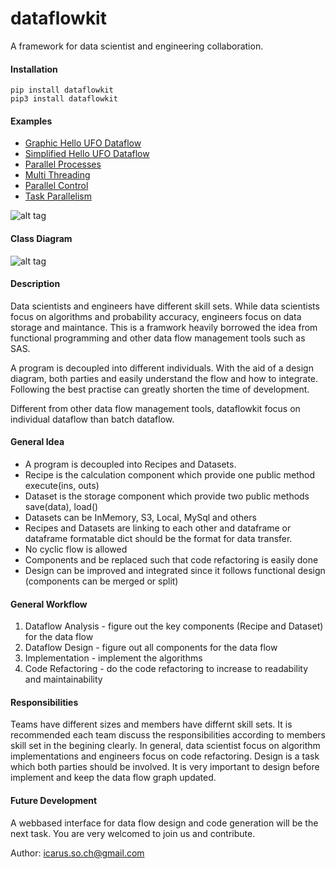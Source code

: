 # dataflowkit

A framework for data scientist and engineering collaboration. 


#### Installation
    pip install dataflowkit
    pip3 install dataflowkit


#### Examples
- [Graphic Hello UFO Dataflow](https://github.com/IcarusSO/dataflowkit/blob/master/examples/Graphic%20Hello%20UFO%20Dataflow.ipynb)
- [Simplified Hello UFO Dataflow](https://github.com/IcarusSO/dataflowkit/blob/master/examples/Simplified%20Hello%20UFO%20Dataflow.ipynb)
- [Parallel Processes](https://github.com/IcarusSO/dataflowkit/blob/master/examples/Parallel%20Processes.ipynb)
- [Multi Threading](https://github.com/IcarusSO/dataflowkit/blob/master/examples/Multi%20Threading.ipynb)
- [Parallel Control](https://github.com/IcarusSO/dataflowkit/blob/master/examples/Parallel%20Control.ipynb)
- [Task Parallelism](https://github.com/IcarusSO/dataflowkit/blob/master/examples/Task%20Parallelism%20DataFlow.ipynb)

![alt tag](https://docs.google.com/drawings/d/1GmUuHiuw8--FWhrAFjw-kz5D4Y15epY1Y6-diBH-AO8/pub?w=2404&h=1165)


#### Class Diagram
![alt tag](https://raw.githubusercontent.com/IcarusSO/dataflowkit/master/img/class-diagram.png)


#### Description
Data scientists and engineers have different skill sets. While data scientists focus on algorithms and probability accuracy,
engineers focus on data storage and maintance.
This is a framwork heavily borrowed the idea from functional programming and other data flow management tools such as SAS.


A program is decoupled into different individuals. With the aid of a design diagram, both parties and easily understand the flow 
and how to integrate. Following the best practise can greatly shorten the time of development.


Different from other data flow management tools, dataflowkit focus on individual dataflow than batch dataflow.


#### General Idea
- A program is decoupled into Recipes and Datasets. 
- Recipe is the calculation component which provide one public method execute(ins, outs)
- Dataset is the storage component which provide two public methods save(data), load()
- Datasets can be InMemory, S3, Local, MySql and others
- Recipes and Datasets are linking to each other and dataframe or dataframe formatable dict should be the format for data transfer.
- No cyclic flow is allowed
- Components and be replaced such that code refactoring is easily done
- Design can be improved and integrated since it follows functional design (components can be merged or split)


#### General Workflow
1. Dataflow Analysis - figure out the key components (Recipe and Dataset) for the data flow
2. Dataflow Design - figure out all components for the data flow
3. Implementation - implement the algorithms
4. Code Refactoring - do the code refactoring to increase to readability and maintainability


#### Responsibilities
Teams have different sizes and members have differnt skill sets. 
It is recommended each team discuss the responsibilities according to members skill set in the begining clearly.
In general, data scientist focus on algorithm implementations and engineers focus on code refactoring.
Design is a task which both parties should be involved. 
It is very important to design before implement and keep the data flow graph updated.


#### Future Development
A webbased interface for data flow design and code generation will be the next task.
You are very welcomed to join us and contribute.

Author: icarus.so.ch@gmail.com


